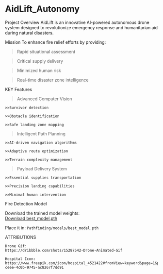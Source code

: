 # AidLift_Autonomy

Project Overview
AidLift is an innovative AI-powered autonomous drone system designed to revolutionize emergency response and humanitarian aid during natural disasters.

Mission
To enhance fire relief efforts by providing:


  > Rapid situational assessment

  > Critical supply delivery

  > Minimized human risk

  > Real-time disaster zone intelligence


KEY Features

> Advanced Computer Vision

    >>Survivor detection

    >>Obstacle identification

    >>Safe landing zone mapping

> Intelligent Path Planning



    >>AI-driven navigation algorithms

    >>Adaptive route optimization

    >>Terrain complexity management

> Payload Delivery System


    >>Essential supplies transportation

    >>Precision landing capabilities

    >>Minimal human intervention

Fire Detection Model

Download the trained model weights:  
[Download best_model.pth](https://drive.google.com/file/d/1XrvOBVW-39XWLYGsJGZpTZ67SgAxSddw/view?usp=sharing)

Place it in: `Pathfinding/models/best_model.pth`

ATTRIBUTIONS

    Drone Gif:
    https://dribbble.com/shots/15287542-Drone-Animated-Gif

    Hospital Icon:
    https://www.freepik.com/icon/hospital_4521422#fromView=keyword&page=1&position=27&uuid=3c30d28c-ceee-4c0b-9745-ac8267f7dd91